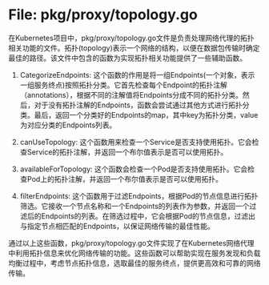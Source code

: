 # File: pkg/proxy/topology.go

在Kubernetes项目中，pkg/proxy/topology.go文件是负责处理网络代理的拓扑相关功能的文件。拓扑(topology)表示一个网络的结构，以便在数据包传输时确定最佳的路径。该文件中包含的函数为实现拓扑相关功能提供了一些辅助函数。

1. CategorizeEndpoints: 这个函数的作用是将一组Endpoints(一个对象，表示一组服务终点)按照拓扑分类。它首先检查每个Endpoint的拓扑注解（annotations），根据不同的注解值将Endpoints分成不同的拓扑分类。然后，对于没有拓扑注解的Endpoints，函数会尝试通过其他方式进行拓扑分类。最后，返回一个分类好的Endpoints的map，其中key为拓扑分类，value为对应分类的Endpoints列表。

2. canUseTopology: 这个函数用来检查一个Service是否支持使用拓扑。它会检查Service的拓扑注解，并返回一个布尔值表示是否可以使用拓扑。

3. availableForTopology: 这个函数会检查一个Pod是否支持使用拓扑。它会检查Pod上的拓扑注解，并返回一个布尔值表示是否可以使用拓扑。

4. filterEndpoints: 这个函数用于过滤Endpoints，根据Pod的节点信息进行拓扑筛选。它接收一个节点名称和一个Endpoints的列表作为参数，并返回一个过滤后的Endpoints的列表。在筛选过程中，它会根据Pod的节点信息，过滤出与指定节点相匹配的Endpoints，以保证网络传输的最佳性能。

通过以上这些函数，pkg/proxy/topology.go文件实现了在Kubernetes网络代理中利用拓扑信息来优化网络传输的功能。这些函数可以帮助实现在服务发现和负载均衡过程中，考虑节点拓扑信息，选取最佳的服务终点，提供更高效和可靠的网络传输。

